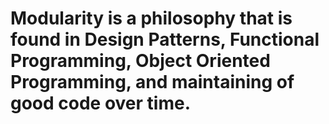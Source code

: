 # Modularity is a philosophy that is found in Design Patterns, Functional Programming, Object Oriented Programming, and maintaining of good code over time.


